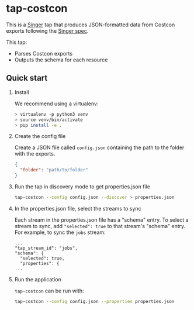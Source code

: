 # tap-costcon

This is a [Singer](https://singer.io) tap that produces JSON-formatted
data from Costcon exports following the [Singer
spec](https://github.com/singer-io/getting-started/blob/master/SPEC.md).

This tap:

- Parses Costcon exports
- Outputs the schema for each resource

## Quick start

1. Install

   We recommend using a virtualenv:

   ```bash
   > virtualenv -p python3 venv
   > source venv/bin/activate
   > pip install -e .
   ```

2. Create the config file

   Create a JSON file called `config.json` containing the path to the folder with the exports.

   ```json
   {
     "folder": "path/to/folder"
   }
   ```

3. Run the tap in discovery mode to get properties.json file

   ```bash
   tap-costcon --config config.json --discover > properties.json
   ```

4. In the properties.json file, select the streams to sync

   Each stream in the properties.json file has a "schema" entry. To select a stream to sync, add `"selected": true` to that stream's "schema" entry. For example, to sync the `jobs` stream:

   ```
   ...
   "tap_stream_id": "jobs",
   "schema": {
     "selected": true,
     "properties": {
   ...
   ```

5. Run the application

   `tap-costcon` can be run with:

   ```bash
   tap-costcon --config config.json --properties properties.json
   ```
